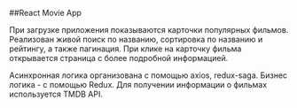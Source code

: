 ##React Movie App

 При загрузке приложения показываются карточки популярных фильмов. Реализован живой поиск по названию, сортировка по названию и рейтингу, а также пагинация. При клике на карточку фильма открывается страница с более подробной информацией.

 Асинхронная логика организована с помощью axios, redux-saga. Бизнес логика - с помощью Redux. Для получении информации о фильмах используется TMDB API.




 